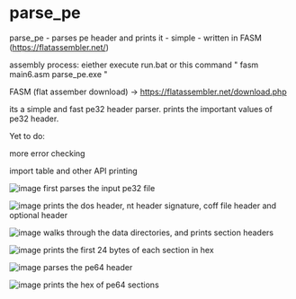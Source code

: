 # parse_pe
parse_pe - parses pe header and prints it - simple - written in FASM (https://flatassembler.net/)

assembly process:
eiether execute run.bat or this command
" fasm main6.asm parse_pe.exe "

FASM (flat assember download) -> https://flatassembler.net/download.php

its a simple and fast pe32 header parser. prints the important values of pe32 header.

Yet to do:

more error checking

import table and other API printing



![image](https://github.com/vlabsc/parse_pe/assets/5446466/854dd05a-680d-47f3-8689-533857430e7b)
first parses the input pe32 file

![image](https://github.com/vlabsc/parse_pe/assets/5446466/246235a6-a3a6-47cc-b7f5-2e69e07f8980)
prints the dos header, nt header signature, coff file header and optional header

![image](https://github.com/vlabsc/parse_pe/assets/5446466/0fec4cbb-9bcc-47a3-8f16-ad48d1b47f26)
walks through the data directories, and prints section headers

![image](https://github.com/vlabsc/parse_pe/assets/5446466/a291f560-6bb3-4aac-8c2d-b75fd3412ce8)
prints the first 24 bytes of each section in hex



![image](https://github.com/vlabsc/parse_pe/assets/5446466/22a038a9-3684-4d98-8153-2e0e4bea204f)
parses the pe64 header

![image](https://github.com/vlabsc/parse_pe/assets/5446466/ebfd11d6-b7e4-4928-bacc-9eb904740ff8)
prints the hex of pe64 sections


